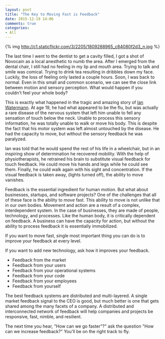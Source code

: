 ```yaml
---
layout: post
title: "The Key to Moving Fast is Feedback"
date: 2015-12-19 14:06
comments: true
categories:
- All
---
```


{% img http://c1.staticflickr.com/3/2205/1809288965_c84080f2d3_n.jpg %}

The last time I went to the dentist to get a cavity filled, I got a shot of Novocain as a local anesthetic to numb the area.  After I emerged from the dental chair, I still had no feeling in my lip and mouth area.
Trying to talk and smile was comical.  Trying to drink tea resulting in dribbles down my face.  Luckily, the loss of feeling only lasted a couple hours.  Soon, I was back to normal.  Even in this small and common scenario, we can see the close link between motion and sensory perception.  What would happen if you couldn't feel your whole body?

This is exactly what happened in the tragic and amazing story of [Ian Watermann](http://docuwiki.net/index.php?title=The_Man_who_Lost_his_Body).  At age 19, he had what appeared to be the flu, but was actually a rare disease of the nervous system that left him unable to fell any sensation of touch below the neck.  Unable to process this sensory information, he was totally unable to walk or move his body.  This is despite the fact that his motor system was left almost untouched by the disease.  He had the capacity to move, but without the sensory feedback he was paralyzed.

Ian was told that he would spend the rest of his life in a wheelchair, but in an inspiring show of determination he recovered mobility.  With the help of physiotherapists, he retrained his brain to substitute visual feedback for touch feedback.  He could move his hands and legs while he could see them.  Finally, he could walk again with his sight and concentration.  If the visual feedback is taken away, (lights turned off), the ability to move vanishes.

Feedback is the essential ingredient for human motion.  But what about businesses, startups, and software projects?  One of the challenges that all of these face is the ability to _move_ fast.  This ability to move is not unlike that in our own bodies.  Movement and action are a result of a complex, interdependent system.  In the case of businesses, they are made of people, technology, and processes.  Like the human body, it is critically dependent on feedback.   A business can have the capacity for action, but without the ability to process feedback it is essentially immobilized.

If you want to move fast, single most important thing you can do is to improve your feedback at every level.

If you want to add new technology, ask how it improves your feedback.

* Feedback from the market
* Feedback from your users
* Feedback from your operational systems
* Feedback from your code
* Feedback from your employees
* Feedback from yourself

The best feedback systems are distributed and multi-layered. A single market feedback signal to the CEO is good, but much better is one that gets shared among the many facets of a company.  A distributed and interconnected network of feedback will help companies and projects be responsive, fast, nimble, and resilient.

The next time you hear, "How can we go faster"?" ask the question "How can we increase feedback?"  You'll be on the right track to fly.
